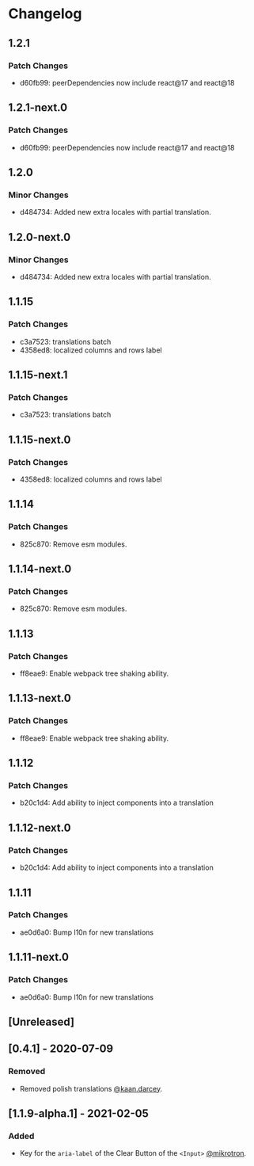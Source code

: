 # Changelog

## 1.2.1

### Patch Changes

- d60fb99: peerDependencies now include react@17 and react@18

## 1.2.1-next.0

### Patch Changes

- d60fb99: peerDependencies now include react@17 and react@18

## 1.2.0

### Minor Changes

- d484734: Added new extra locales with partial translation.

## 1.2.0-next.0

### Minor Changes

- d484734: Added new extra locales with partial translation.

## 1.1.15

### Patch Changes

- c3a7523: translations batch
- 4358ed8: localized columns and rows label

## 1.1.15-next.1

### Patch Changes

- c3a7523: translations batch

## 1.1.15-next.0

### Patch Changes

- 4358ed8: localized columns and rows label

## 1.1.14

### Patch Changes

- 825c870: Remove esm modules.

## 1.1.14-next.0

### Patch Changes

- 825c870: Remove esm modules.

## 1.1.13

### Patch Changes

- ff8eae9: Enable webpack tree shaking ability.

## 1.1.13-next.0

### Patch Changes

- ff8eae9: Enable webpack tree shaking ability.

## 1.1.12

### Patch Changes

- b20c1d4: Add ability to inject components into a translation

## 1.1.12-next.0

### Patch Changes

- b20c1d4: Add ability to inject components into a translation

## 1.1.11

### Patch Changes

- ae0d6a0: Bump l10n for new translations

## 1.1.11-next.0

### Patch Changes

- ae0d6a0: Bump l10n for new translations

## [Unreleased]

## [0.4.1] - 2020-07-09

### Removed

- Removed polish translations [@kaan.darcey](https://github.com/KDarcey).

## [1.1.9-alpha.1] - 2021-02-05

### Added

- Key for the `aria-label` of the Clear Button of the `<Input>` [@mikrotron](https://github.com/mikrotron).

